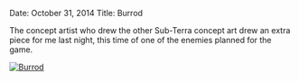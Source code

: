 Date: October 31, 2014
Title: Burrod

The concept artist who drew the other Sub-Terra concept art drew an extra piece for me last night, this time of one of the enemies planned for the game.

[![Burrod](http://i.imgur.com/XagEkpW.png "Burrod")](http://i.imgur.com/XagEkpW.png)
